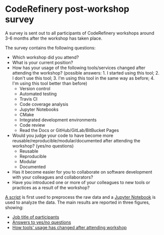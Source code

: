 # CodeRefinery post-workshop survey

A survey is sent out to all participants of CodeRefinery workshops 
around 3-6 months after the workshop has taken place.

The survey contains the following questions:

- Which workshop did you attend?
- What is your current position?
- How has your usage of the following tools/services changed after attending the workshop?
  (possible answers: 1. I started using this tool; 2. I don't use this tool; 
  3. I'm using this tool in the same way as before; 4. I'm using this tool better than before)
  - Version control
  - Automated testing
  - Travis CI
  - Code coverage analysis
  - Jupyter Notebooks
  - CMake
  - Integrated development environments
  - Code review
  - Read the Docs or GitHub/GitLab/BitBucket Pages
- Would you judge your code to have become more reusable/reproducible/modular/documented 
  after attending the workshop? (yes/no questions)
  - Reusable
  - Reproducible
  - Modular
  - Documented
- Has it become easier for you to collaborate on software development with your colleagues and collaborators?
- Have you introduced one or more of your colleagues to new tools or practices as a result of the workshop?

[A script](preprocess-survey-responses.py) 
is first used to preprocess the raw data
 and a [Jupyter Notebook](survey_analysis.ipynb) is 
used to analyze the data. The main results are reported in three figures, showing:

- [Job title of participants](position_pie.png)    
- [Answers to yes/no questions](yes_no_questions.png)
- [How tools' usage has changed after attending workshop](heatmap.png)


